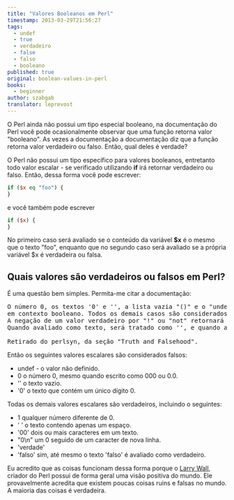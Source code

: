 ```yaml
---
title: "Valores Booleanos em Perl"
timestamp: 2013-03-29T21:56:27
tags:
  - undef
  - true
  - verdadeiro
  - false
  - falso
  - booleano
published: true
original: boolean-values-in-perl
books:
  - beginner
author: szabgab
translator: leprevost
---
```



O Perl ainda não possui um tipo especial booleano,
na documentação do Perl você pode ocasionalmente observar que uma função retorna valor "booleano".
As vezes a documentação a documentação diz que a função retorna valor verdadeiro ou falso.
Então, qual deles é verdade?


O Perl não possui um tipo específico para valores booleanos, entretanto todo valor escalar - se verificado
utilizando <b>if</b> irá retornar verdadeiro ou falso. Então, dessa forma você pode escrever:

```perl
if ($x eq "foo") {
}
```

e você também pode escrever

```perl
if ($x) {
}
```

No primeiro caso será avaliado se o conteúdo da variável <b>$x</b> é o mesmo que
o texto "foo", enquanto que no segundo caso será avaliado se a própria variável $x
é verdadeira ou falsa.

## Quais valores são verdadeiros ou falsos em Perl?

É uma questão bem simples. Permita-me citar a documentação:

<pre>
O número 0, os textos '0' e '', a lista vazia "()" e o "undef" são todos considerados falsos
em contexto booleano. Todos os demais casos são considerados verdadeiros.
A negação de um valor verdadeiro por "!" ou "not" retornará um tipo especial de valor falso.
Quando avaliado como texto, será tratado como '', e quando avaliado como número serpa tratado como 0.

Retirado do perlsyn, da seção "Truth and Falsehood".
</pre>

Então os seguintes valores escalares são considerados falsos:

* undef - o valor não definido.
* 0  o número 0, mesmo quando escrito como 000 ou 0.0.
* ''   o texto vazio.
* '0'  o texto que contém um único dígito 0.

Todas os demais valores escalares são verdadeiros, incluindo o seguintes:

* 1 qualquer número diferente de 0.
* ' '   o texto contendo apenas um espaço.
* '00'   dois ou mais caracteres em um texto.
* "0\n"  um 0 seguido de um caracter de nova linha.
* 'verdade'
* 'falso'   sim, até mesmo o texto 'falso' é avaliado como verdadeiro.

Eu acredito que as coisas funcionam dessa forma porque o [Larry Wall](http://www.wall.org/~larry/),
criador do Perl possui de forma geral uma visão positiva do mundo.
Ele provavelmente acredita que existem poucas coisas ruins e falsas no mundo.
A maioria das coisas é verdadeira.


